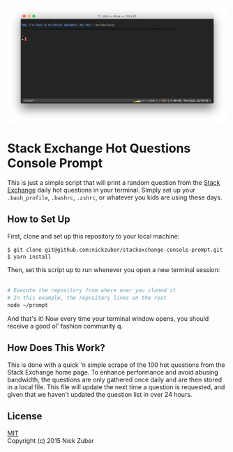 <center>
	<img src="assets/example.png" />
</center>

# Stack Exchange Hot Questions Console Prompt

This is just a simple script that will print a random question from the [Stack Exchange](http://stackexchange.com/) daily hot questions in your terminal. Simply set up your `.bash_profile`, `.bashrc`, `.zshrc`, or whatever you kids are using these days.

## How to Set Up

First, clone and set up this repository to your local machine:

```
$ git clone git@github.com:nickzuber/stackexchange-console-prompt.git
$ yarn install
```

Then, set this script up to run whenever you open a new terminal session:

```bash

# Execute the repository from where ever you cloned it
# In this example, the repository lives on the root
node ~/prompt

```

And that's it! Now every time your terminal window opens, you should receive a good ol' fashion community q.

## How Does This Work?

This is done with a quick 'n simple scrape of the 100 hot questions from the Stack Exchange home page. To enhance performance and avoid abusing bandwidth, the questions are only gathered once daily and are then stored in a local file. This file will update the next time a question is requested, and given that we haven't updated the question list in over 24 hours. 

## License

[MIT](https://opensource.org/licenses/MIT)<br />
Copyright (c) 2015 Nick Zuber

